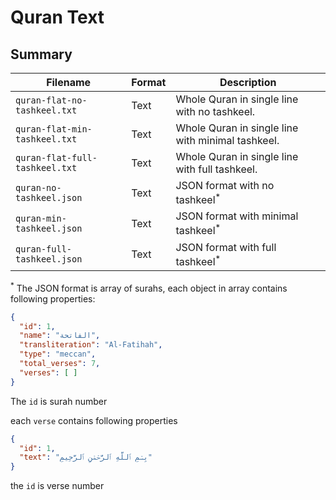 # Quran Text

## Summary

| Filename | Format | Description |
|----------|--------|-------------|
| `quran-flat-no-tashkeel.txt` | Text | Whole Quran in single line with no tashkeel. |
| `quran-flat-min-tashkeel.txt` | Text | Whole Quran in single line with minimal tashkeel. |
| `quran-flat-full-tashkeel.txt` | Text | Whole Quran in single line with full tashkeel. |
| `quran-no-tashkeel.json` | Text | JSON format with no tashkeel<sup>*</sup> |
| `quran-min-tashkeel.json` | Text | JSON format with minimal tashkeel<sup>*</sup> |
| `quran-full-tashkeel.json` | Text | JSON format with full tashkeel<sup>*</sup> |

<sup>*</sup> The JSON format is array of surahs, each object in array contains following properties:

```json
{
  "id": 1,
  "name": "الفاتحة",
  "transliteration": "Al-Fatihah",
  "type": "meccan",
  "total_verses": 7,
  "verses": [ ]
}
```

The `id` is surah number

each `verse` contains following properties

```json
{
  "id": 1,
  "text": "بِسۡمِ ٱللَّهِ ٱلرَّحۡمَٰنِ ٱلرَّحِيمِ"
}
```

the `id` is verse number
